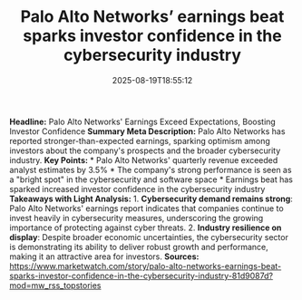 ﻿---
title: "Palo Alto Networks’ earnings beat sparks investor confidence in the cybersecurity industry"
date: "2025-08-19T18:55:12"
category: "Markets"
summary: ""
slug: "palo alto networks earnings beat sparks investor confidence "
source_urls:
  - "https://www.marketwatch.com/story/palo-alto-networks-earnings-beat-sparks-investor-confidence-in-the-cybersecurity-industry-81d9087d?mod=mw_rss_topstories"
seo:
  title: "Palo Alto Networks’ earnings beat sparks investor confidence in the cybersecurity industry | Hash n Hedge"
  description: ""
  keywords: ["news", "markets", "brief"]
---
**Headline:** Palo Alto Networks' Earnings Exceed Expectations, Boosting Investor Confidence  **Summary Meta Description:** Palo Alto Networks has reported stronger-than-expected earnings, sparking optimism among investors about the company's prospects and the broader cybersecurity industry.  **Key Points:**  * Palo Alto Networks' quarterly revenue exceeded analyst estimates by 3.5% * The company's strong performance is seen as a "bright spot" in the cybersecurity and software space * Earnings beat has sparked increased investor confidence in the cybersecurity industry  **Takeaways with Light Analysis:**  1. **Cybersecurity demand remains strong**: Palo Alto Networks' earnings report indicates that companies continue to invest heavily in cybersecurity measures, underscoring the growing importance of protecting against cyber threats. 2. **Industry resilience on display**: Despite broader economic uncertainties, the cybersecurity sector is demonstrating its ability to deliver robust growth and performance, making it an attractive area for investors.  **Sources:**  https://www.marketwatch.com/story/palo-alto-networks-earnings-beat-sparks-investor-confidence-in-the-cybersecurity-industry-81d9087d?mod=mw_rss_topstories 
